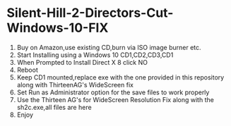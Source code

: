 # Silent-Hill-2-Directors-Cut-Windows-10-FIX

1. Buy on Amazon,use existing CD,burn via ISO image burner etc.
2. Start Installing using a Windows 10 CD1,CD2,CD3,CD1
3. When Prompted to Install Direct X 8 click NO
4. Reboot 
5. Keep CD1 mounted,replace exe with the one provided in this repository along with ThirteenAG's WideScreen fix
6. Set Run as Administrator option for the save files to work properly
6. Use the Thirteen AG's for WideScreen Resolution Fix along with the sh2c.exe,all files are here
7. Enjoy
